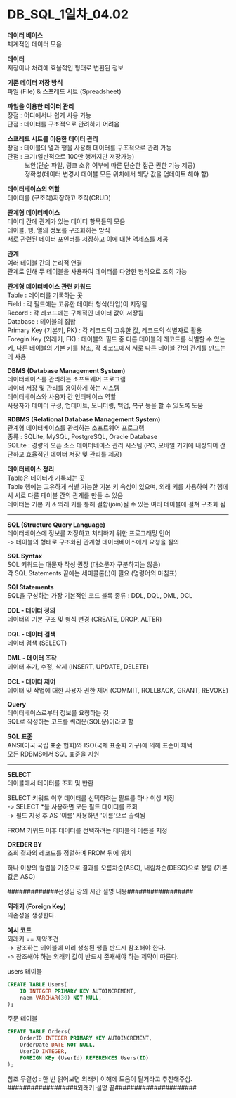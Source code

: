 # DB_SQL_1일차_04.02

**데이터 베이스**    
체계적인 데이터 모음

**데이터**   
저장이나 처리에 효율적인 형태로 변환된 정보

**기존 데이터 저장 방식**   
파일 (File) & 스프레드 시트 (Spreadsheet)

**파일을 이용한 데이터 관리**   
장점 : 어디에서나 쉽게 사용 가능   
단점 : 데이터를 구조적으로 관려하기 어려움

**스프레드 시트를 이용한 데이터 관리**   
장점 : 테이블의 열과 행을 사용해 데이터를 구조적으로 관리 가능    
단점 : 크기(일반적으로 100만 행까지만 저장가능)     
&nbsp;&nbsp;&nbsp;&nbsp;&nbsp;&nbsp;&nbsp;&nbsp;&nbsp;&nbsp;보안(단순 파일, 링크 소유 여부에 따른 단순한 접근 권한 기능 제공)    
&nbsp;&nbsp;&nbsp;&nbsp;&nbsp;&nbsp;&nbsp;&nbsp;&nbsp;&nbsp;정확성(데이터 변경시 테이블 모든 위치에서 해당 값을 업데이트 해야 함)


**데이터베이스의 역할**   
데이터를 (구조적)저장하고 조작(CRUD)

**관계형 데이터베이스**   
데이터 간에 관계가 있는 데이터 항목들의 모음    
테이블, 행, 열의 정보를 구조화하는 방식    
서로 관련된 데이터 포인터를 저장하고 이에 대한 액세스를 제공

**관계**   
여러 테이블 간의 논리적 연결    
관계로 인해 두 테이블을 사용하여 데이터를 다양한 형식으로 조회 가능   

**관계형 데이터베이스 관련 키워드**   
Table : 데이터를 기록하는 곳   
Field : 각 필드에는 고유한 데이터 형식(타입)이 지정됨   
Record : 각 레코드에는 구체적인 데이터 값이 저장됨   
Database : 테이블의 집합    
Primary Key (기본키, PK) : 각 레코드의 고유한 값, 레코드의 식별자로 활용   
Foregin Key (외래키, FK) : 테이블의 필드 중 다른 테이블의 레코드를 식별할 수 있는 키, 다른 테이블의 기본 키를 참조, 각 레코드에서 서로 다른 테이블 간의 관계를 만드는데 사용

**DBMS (Database Management System)**     
데이터베이스를 관리하는 소프트웨어 프로그램    
데이터 저장 및 관리를 용이하게 하는 시스템    
데이터베이스와 사용자 간 인터페이스 역할   
사용자가 데이터 구성, 업데이트, 모니터링, 백업, 복구 등을 할 수 있도록 도움   

**RDBMS (Relational Database Management System)**    
관계형 데이터베이스를 관리하는 소프트웨어 프로그램   
종류 : SQLite, MySQL, PostgreSQL, Oracle Database    
SQLite : 경량의 오픈 소스 데이터베이스 관리 시스템 (PC, 모바일 기기에 내장되어 간단하고 효율적인 데이터 저장 및 관리를 제공)

**데이터베이스 정리**   
Table은 데이터가 기록되는 곳   
Table 행에는 고유하게 식별 가능한 기본 키 속성이 있으며, 외래 키를 사용하여 각 행에서 서로 다른 테이블 간의 관계를 만들 수 있음    
데이터는 기본 키 & 외래 키를 통해 결합(join)될 수 있는 여러 테이블에 걸쳐 구조화 됨   

---

**SQL (Structure Query Language)**   
데이터베이스에 정보를 저장하고 처리하기 위한 프로그래밍 언어    
-> 테이블의 형태로 구조화된 관계형 데이터베이스에게 요청을 질의

**SQL Syntax**   
SQL 키워드는 대문자 작성 권장 (대소문자 구분하지는 않음)    
각 SQL Statements 끝에는 세미콜론(;)이 필요 (명령어의 마침표)    

**SQl Statements**   
SQL을 구성하는 가장 기본적인 코드 블록
종류 : DDL, DQL, DML, DCL   

**DDL - 데이터 정의**    
데이터의 기본 구조 및 형식 변경 (CREATE, DROP, ALTER)

**DQL - 데이터 검색**    
데이터 검색 (SELECT)

**DML - 데이터 조작**    
데이터 추가, 수정, 삭제 (INSERT, UPDATE, DELETE)

**DCL - 데이터 제어**     
데이터 및 작업에 대한 사용자 권한 제어 (COMMIT, ROLLBACK, GRANT, REVOKE)

**Query**   
데이터베이스로부터 정보를 요청하는 것   
SQL로 작성하는 코드를 쿼리문(SQL문)이라고 함   

**SQL 표준**    
ANSI(미국 국립 표준 협회)와 ISO(국제 표준화 기구)에 의해 표준이 채택   
모든 RDBMS에서 SQL 표준을 지원   

---

**SELECT**   
테이블에서 데이터를 조회 및 반환    

SELECT 키워드 이후 데이터를 선택하려는 필드를 하나 이상 지정    
-> SELECT *을 사용하면 모든 필드 데이터를 조회    
-> 필드 지정 후 AS '이름' 사용하면 '이름'으로 출력됨

FROM 키워드 이후 데이터를 선택하려는 테이블의 이름을 지정   


**OREDER BY**    
조회 결과의 레코드를 정렬하며 FROM 뒤에 위치

하나 이상의 컬럼을 기준으로 결과를 오름차순(ASC), 내림차순(DESC)으로 정렬 (기본값은 ASC)   





























#############선생님 강의 시간 설명 내용#################

**외래키 (Foreign Key)**     
의존성을 생성한다.

**예시 코드**   
외래키 == 제약조건    
-> 참조하는 테이블에 미리 생성된 행을 반드시 참조해야 한다.   
-> 참조해야 하는 외래키 값이 반드시 존재해야 하는 제약이 따른다.

users 테이블     
```sql
CREATE TABLE Users(
    ID INTEGER PRIMARY KEY AUTOINCREMENT,
    naem VARCHAR(30) NOT NULL,
);
```

주문 테이블
```sql
CREATE TABLE Orders(
    OrderID INTEGER PRIMARY KEY AUTOINCREMENT,
    OrderDate DATE NOT NULL,
    UserID INTEGER,
    FOREIGN KEy (UserId) REFERENCES Users(ID)
);
```
참조 무결성 : 한 번 읽어보면 외래키 이해에 도움이 될거라고 추천해주심.
##################외래키 설명 끝#####################



